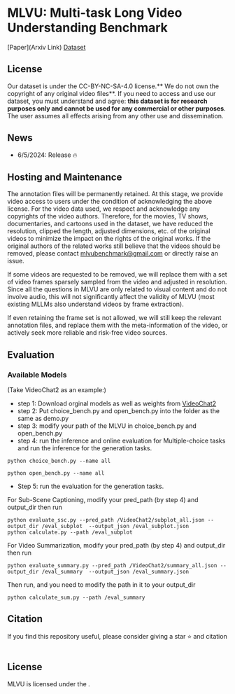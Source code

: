 # MLVU: Multi-task Long Video Understanding Benchmark

[Paper](Arxiv Link) [Dataset](https://huggingface.co/datasets/JUNJIE99/MLVU)

## License
Our dataset is under the CC-BY-NC-SA-4.0 license.** We do not own the copyright of any original video files**. If you need to access and use our dataset, you must understand and agree: **this dataset is for research purposes only and cannot be used for any commercial or other purposes**. The user assumes all effects arising from any other use and dissemination.



## News 
- 6/5/2024: Release :fire:


## Hosting and Maintenance
The annotation files will be permanently retained. At this stage, we provide video access to users under the condition of acknowledging the above license. For the video data used, we respect and acknowledge any copyrights of the video authors. Therefore, for the movies, TV shows, documentaries, and cartoons used in the dataset, we have reduced the resolution, clipped the length, adjusted dimensions, etc. of the original videos to minimize the impact on the rights of the original works. If the original authors of the related works still believe that the videos should be removed, please contact mlvubenchmark@gmail.com or directly raise an issue.

If some videos are requested to be removed, we will replace them with a set of video frames sparsely sampled from the video and adjusted in resolution. Since all the questions in MLVU are only related to visual content and do not involve audio, this will not significantly affect the validity of MLVU (most existing MLLMs also understand videos by frame extraction).

If even retaining the frame set is not allowed, we will still keep the relevant annotation files, and replace them with the meta-information of the video, or actively seek more reliable and risk-free video sources.

## Evaluation 
### Available Models
(Take VideoChat2 as an example:)
- step 1: Download orginal models as well as weights from [VideoChat2](https://github.com/OpenGVLab/Ask-Anything/tree/main/video_chat2)
- step 2: Put choice_bench.py and open_bench.py into the folder as the same as demo.py  
- step 3: modify your path of the MLVU in choice_bench.py and open_bench.py
- step 4: run the inference and online evaluation for Multiple-choice tasks and run the inference for the generation tasks.
```
python choice_bench.py --name all
```
```
python open_bench.py --name all
```
- Step 5: run the evaluation for the generation tasks.

For Sub-Scene Captioning, modify your pred_path (by step 4) and output_dir then run
```
python evaluate_ssc.py --pred_path /VideoChat2/subplot_all.json --output_dir /eval_subplot  --output_json /eval_subplot.json
python calculate.py --path /eval_subplot
```
For Video Summarization, modify your pred_path (by step 4) and output_dir then run
```
python evaluate_summary.py --pred_path /VideoChat2/summary_all.json --output_dir /eval_summary  --output_json /eval_summary.json
```
Then run, and you need to modify the path in it to your output_dir
```
python calculate_sum.py --path /eval_summary
```


## Citation

If you find this repository useful, please consider giving a star :star: and citation

```

```

## License
MLVU is licensed under the [](). 

